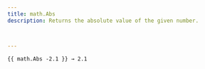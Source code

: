 ```yaml
---
title: math.Abs
description: Returns the absolute value of the given number.



---
```




```go-html-template
{{ math.Abs -2.1 }} → 2.1
```
